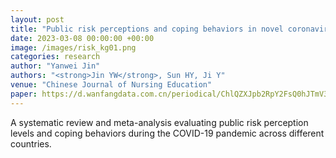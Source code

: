 ```yaml
---
layout: post
title: "Public risk perceptions and coping behaviors in novel coronavirus pneumonia outbreaks: a systematic review"
date: 2023-03-08 00:00:00 +00:00
image: /images/risk_kg01.png
categories: research
author: "Yanwei Jin"
authors: "<strong>Jin YW</strong>, Sun HY, Ji Y"
venue: "Chinese Journal of Nursing Education"
paper: https://d.wanfangdata.com.cn/periodical/ChlQZXJpb2RpY2FsQ0hJTmV3UzIwMjMxMjI2Eg96aGhsankyMDIzMDUwMTgaCG1pOW43MjZz
---
```

A systematic review and meta-analysis evaluating public risk perception levels and coping behaviors during the COVID-19 pandemic across different countries.
